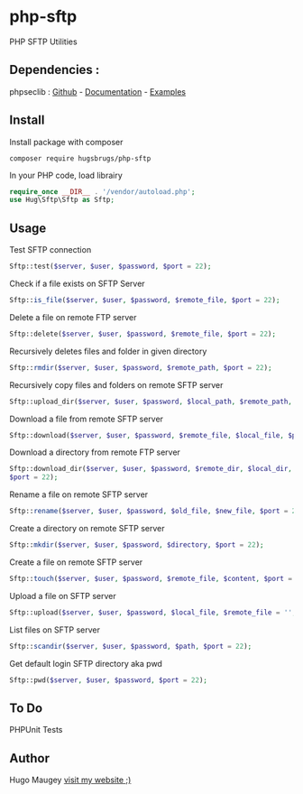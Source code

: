 # php-sftp

PHP SFTP Utilities

## Dependencies :

phpseclib : [Github](https://github.com/phpseclib/phpseclib) - [Documentation](https://api.phpseclib.org/master/) - [Examples](http://phpseclib.sourceforge.net/sftp/examples.html)

## Install

Install package with composer
```
composer require hugsbrugs/php-sftp
```

In your PHP code, load librairy
```php
require_once __DIR__ . '/vendor/autoload.php';
use Hug\Sftp\Sftp as Sftp;
```

## Usage

Test SFTP connection
```php
Sftp::test($server, $user, $password, $port = 22);
```

Check if a file exists on SFTP Server
```php
Sftp::is_file($server, $user, $password, $remote_file, $port = 22);
```

Delete a file on remote FTP server
```php
Sftp::delete($server, $user, $password, $remote_file, $port = 22);
```

Recursively deletes files and folder in given directory
```php
Sftp::rmdir($server, $user, $password, $remote_path, $port = 22);
```

Recursively copy files and folders on remote SFTP server
```php
Sftp::upload_dir($server, $user, $password, $local_path, $remote_path, $port = 22);
```

Download a file from remote SFTP server
```php
Sftp::download($server, $user, $password, $remote_file, $local_file, $port = 22);
```

Download a directory from remote FTP server
```php
Sftp::download_dir($server, $user, $password, $remote_dir, $local_dir, 
$port = 22);
```

Rename a file on remote SFTP server
```php
Sftp::rename($server, $user, $password, $old_file, $new_file, $port = 22);
```

Create a directory on remote SFTP server
```php
Sftp::mkdir($server, $user, $password, $directory, $port = 22);
```

Create a file on remote SFTP server
```php
Sftp::touch($server, $user, $password, $remote_file, $content, $port = 22);
```

Upload a file on SFTP server
```php
Sftp::upload($server, $user, $password, $local_file, $remote_file = '', $port = 22);
```

List files on SFTP server
```php
Sftp::scandir($server, $user, $password, $path, $port = 22);
```

Get default login SFTP directory aka pwd
```php
Sftp::pwd($server, $user, $password, $port = 22);
```

## To Do

PHPUnit Tests

## Author

Hugo Maugey [visit my website ;)](https://hugo.maugey.fr)